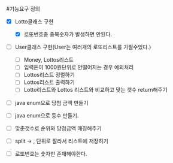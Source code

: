 #기능요구 정의
- [X] Lotto클래스 구현
  - [X] 로또번호중 중복숫자가 발생하면 안된다.
- [ ] User클래스 구현(User는 여러개의 로또리스트를 가질수있다.)
  - [ ] Money, Lottos리스트
  - [ ] 입력돈이 1000원단위로 안떨어지는 경우 예외처리
  - [ ] Lottos리스트 정렬하기
  - [ ] Lottos리스트 출력하기
  - [ ] Lotto리스트와 Lottos 리스트와 비교하고 맞는 갯수 return해주기
- [ ] java enum으로 당첨 금액 만들기
- [ ] java enum으로 등수 만들기.
- [ ] 맞춘갯수로 순위와 당첨금액 매칭해주기
- [ ] split -> , 단위로 잘라서 리스트에 저장하기
- [ ] 로또번호는 숫자만 존재해야한다.

